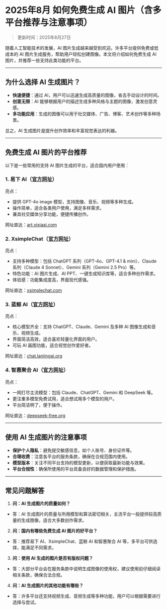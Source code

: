 # 2025年8月 如何免费生成 AI 图片（含多平台推荐与注意事项）
> 更新时间：2025年8月27日

随着人工智能技术的发展，AI 图片生成越来越受到欢迎。许多平台提供免费或低成本的 AI 图片生成服务，帮助用户轻松创建图像。本文将介绍如何免费生成 AI 图片，并推荐一些支持此类功能的平台。

---

## 为什么选择 AI 生成图片？

- **快速便捷**：通过 AI，用户可以迅速生成高质量的图像，省去手动设计的时间。
- **创意无限**：AI 能够根据用户的描述生成多种风格与主题的图像，激发创意灵感。
- **多功能应用**：生成的图像可以用于社交媒体、广告、博客、艺术创作等多种场景。

总之，AI 生成图片是提升创作效率和丰富视觉表达的利器。

---

## 免费生成 AI 图片的平台推荐

以下是一些常用的支持 AI 图片生成的平台，适合国内用户使用：

### 1. 易下 AI（[官方网址](https://art.yixiaai.com)）
亮点：
- 提供 GPT-4o image 模型，支持图像、音乐、视频等多种生成。
- 操作简单，适合各类用户使用，满足多样需求。
- 兼具社交媒体分享功能，便捷传播创作。

网址直达：[art.yixiaai.com](https://art.yixiaai.com)

### 2. XsimpleChat（[官方网址](https://xsimplechat.com)）
亮点：
- 支持多种模型：包括 ChatGPT 系列（GPT-4o、GPT-4.1 & mini）、Claude 系列（Claude 4 Sonnet）、Gemini 系列（Gemini 2.5 Pro）等。
- 特色功能：AI 图片生成、AI PPT、一键生成知识库等，适合多种创作需求。
- 体验感：功能集成度高，界面现代感强。

网址直达：[xsimplechat.com](https://xsimplechat.com)

### 3. 蓝鲸 AI（[官方网址](https://chat.lanjingai.org)）
亮点：
- 核心模型齐全：支持 ChatGPT、Claude、Gemini 及多种 AI 图像生成和音乐、视频生成。
- 界面简洁高效，适合喜欢轻量化界面的用户。
- 可玩 AI 画图功能，适合视觉创作爱好者。

网址直达：[chat.lanjingai.org](https://chat.lanjingai.org)

### 4. 智惠聚合 AI（[官方网址](https://deepseek-free.org)）
亮点：
- 一网打尽主流模型：包括 Claude、ChatGPT、Gemini 和 DeepSeek 等。
- 更注重多模型免费试用，适合想试用多个模型的用户。
- 平台简洁明了，便于操作。

网址直达：[deepseek-free.org](https://deepseek-free.org)

---

## 使用 AI 生成图片的注意事项

- **保护个人隐私**：避免提交敏感信息，如个人账号、身份证件等。
- **合理收费**：注意各平台的服务条款，确保在合规范围内使用。
- **模型版本**：关注不同平台支持的模型更新，以便获取最新功能与效果。
- **平台合规性**：确保所使用的平台具备良好的数据管理和保护措施。

---

## 常见问题解答

1) **问：AI 生成图片的质量如何？**  
- 答：AI 生成图片的质量与所用模型和算法密切相关，主流平台一般提供较高质量的生成图像，适合大多数创作需求。

2) **问：国内有哪些免费生成 AI 图片的好平台？**  
- 答：推荐易下 AI、XsimpleChat、蓝鲸 AI 和智惠聚合 AI 等，多平台可供选择，能满足不同需求。

3) **问：使用 AI 生成的图片是否有版权问题？**  
- 答：大部分平台会在服务条款中说明生成图像的使用权，建议使用前仔细阅读相关条款，确保合法合规。

4) **问：AI 生成图片的其他功能有哪些？**  
- 答：许多平台还支持视频生成、音频生成等多种功能，用户可以根据需要进行选择与尝试。
